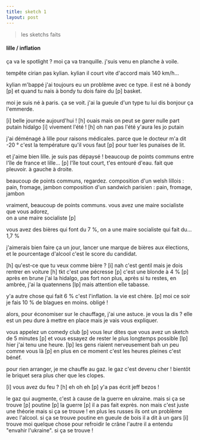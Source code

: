 ```yaml
---
title: sketch 1
layout: post
---
```


> les sketchs faits

#### lille / inflation

ça va le spotlight ?
moi ça va tranquille.
j'suis venu en planche à voile.

tempête cirian pas kylian.
kylian il court vite d'accord
mais 140 km/h...

kylian m'bappé j'ai toujours eu un problème avec ce type.
il est né à bondy [p]
et quand tu nais à bondy tu dois faire du [p] basket.

moi je suis né à paris. ça se voit.
j'ai la gueule d'un type 
tu lui dis bonjour ça l'emmerde.

[i] belle journée aujourd'hui !
[h] ouais mais on peut se garer nulle part putain hidalgo
[i] vivement l'été !
[h] oh nan pas l'été y'aura les jo putain

j'ai déménagé à lille pour raisons médicales.
parce que le docteur m'a dit
-20 ° c'est la température qu'il vous faut [p]
pour tuer les punaises de lit.

et j'aime bien lille. je suis pas dépaysé !
beaucoup de points communs entre
l'île de france et lille...
[p]
l'île tout court, t'es entouré d'eau.
fait que pleuvoir. à gauche à droite.

beaucoup de points communs, regardez.
composition d'un welsh lillois :
pain, fromage, jambon
composition d'un sandwich parisien :
pain, fromage, jambon

vraiment, beaucoup de points communs.
vous avez une maire socialiste que vous adorez,  
on a une maire socialiste [p]

vous avez des bières qui font du 7 %,
on a une maire socialiste qui fait du... 1,7 %

j'aimerais bien faire ça un jour,
lancer une marque de bières aux élections,
et le pourcentage d'alcool c'est le score du candidat.

[h] qu'est-ce que tu veux comme bière ?
[i] nah c'est gentil mais je dois rentrer en voiture
[h] tkt c'est une pécresse [p]
c'est une blonde à 4 % [p]
après en brune j'ai la hidalgo, pas fort non plus,
après si tu restes, en ambrée, j'ai la quatennens [lp]
mais attention elle tabasse.

y'a autre chose qui fait 6 % c'est l'inflation.
la vie est chère.
[p]
moi ce soir je fais 10 % de blagues en moins.
obligé !

alors, pour économiser sur le chauffage,
j'ai une astuce.
je vous la dis ?
elle est un peu dure à mettre en place
mais je vais vous expliquer.

vous appelez un comedy club [p]
vous leur dites que vous avez un sketch de 5 minutes [p]
et vous essayez de rester le plus longtemps possible
[lp]
hier j'ai tenu une heure.
[lp]
les gens riaient nerveusement bah un peu comme vous là
[p]
en plus en ce moment c'est les heures pleines
c'est bénéf.

pour rien arranger, je me chauffe au gaz.
le gaz c'est devenu cher !
bientôt le briquet sera plus cher que les clopes.

[i] vous avez du feu ?
[h] eh oh eh [p] y'a pas écrit jeff bezos !

le gaz qui augmente, c'est à cause de la guerre en ukraine.
mais si ça se trouve [p] poutine [p] la guerre [p]
il a pas fait exprès.
non mais c'est juste une théorie 
mais si ça se trouve !
en plus les russes ils ont un problème avec l'alcool.
si ça se trouve poutine en gueule de bois il a dit à un gars
[i] trouve moi quelque chose pour refroidir le crâne
l'autre il a entendu "envahir l'ukraine".
si ça se trouve !
